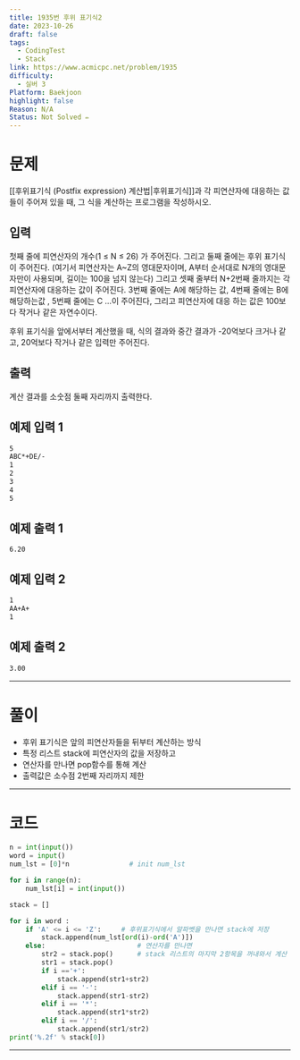 ```yaml
---
title: 1935번 후위 표기식2
date: 2023-10-26
draft: false
tags:
  - CodingTest
  - Stack
link: https://www.acmicpc.net/problem/1935
difficulty:
  - 실버 3
Platform: Baekjoon
highlight: false
Reason: N/A
Status: Not Solved ✏️
---
```

# 문제

[[후위표기식 (Postfix expression) 계산법|후위표기식]]과 각 피연산자에 대응하는 값들이 주어져 있을 때, 그 식을 계산하는 프로그램을 작성하시오.

## 입력

첫째 줄에 피연산자의 개수(1 ≤ N ≤ 26) 가 주어진다. 그리고 둘째 줄에는 후위 표기식이 주어진다. (여기서 피연산자는 A~Z의 영대문자이며, A부터 순서대로 N개의 영대문자만이 사용되며, 길이는 100을 넘지 않는다) 그리고 셋째 줄부터 N+2번째 줄까지는 각 피연산자에 대응하는 값이 주어진다. 3번째 줄에는 A에 해당하는 값, 4번째 줄에는 B에 해당하는값 , 5번째 줄에는 C ...이 주어진다, 그리고 피연산자에 대응 하는 값은 100보다 작거나 같은 자연수이다.

후위 표기식을 앞에서부터 계산했을 때, 식의 결과와 중간 결과가 -20억보다 크거나 같고, 20억보다 작거나 같은 입력만 주어진다.

## 출력

계산 결과를 소숫점 둘째 자리까지 출력한다.

## 예제 입력 1 

```bash
5
ABC*+DE/-
1
2
3
4
5
```

## 예제 출력 1 

```
6.20
```

## 예제 입력 2 

```bash
1
AA+A+
1
```

## 예제 출력 2 

```bash
3.00
```


___

# 풀이

- 후위 표기식은 앞의 피연산자들을 뒤부터 계산하는 방식
- 특정 리스트 stack에 피연산자의 값을 저장하고 
- 연산자를 만나면 pop함수를 통해 계산
- 출력값은 소수점 2번째 자리까지 제한



____

# 코드

```python
n = int(input())
word = input()                
num_lst = [0]*n				  # init num_lst

for i in range(n):
    num_lst[i] = int(input()) 

stack = []

for i in word :					
    if 'A' <= i <= 'Z':		# 후위표기식에서 알파벳을 만나면 stack에 저장
        stack.append(num_lst[ord(i)-ord('A')])
    else:						# 연산자를 만나면
        str2 = stack.pop()		# stack 리스트의 마지막 2항목을 꺼내와서 계산
        str1 = stack.pop()
        if i =='+':
            stack.append(str1+str2)
        elif i == '-':
            stack.append(str1-str2)
        elif i == '*':
            stack.append(str1*str2)
        elif i == '/':
            stack.append(str1/str2)
print('%.2f' % stack[0])
```



___
